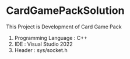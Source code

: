 # CardGamePackSolution

This Project is Development of Card Game Pack

1. Programming Language : C++
2. IDE : Visual Studio 2022
3. Header : sys/socket.h
